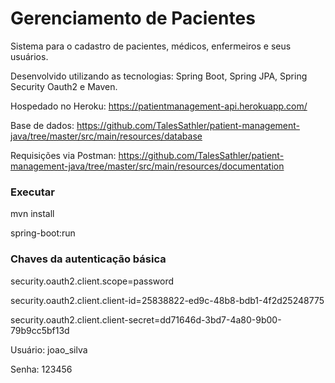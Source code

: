 # Gerenciamento de Pacientes

Sistema para o cadastro de pacientes, médicos, enfermeiros e seus usuários.

Desenvolvido utilizando as tecnologias: Spring Boot, Spring JPA, Spring Security Oauth2 e Maven.

Hospedado no Heroku: https://patientmanagement-api.herokuapp.com/

Base de dados: https://github.com/TalesSathler/patient-management-java/tree/master/src/main/resources/database

Requisições via Postman: https://github.com/TalesSathler/patient-management-java/tree/master/src/main/resources/documentation



### Executar
mvn install

spring-boot:run



### Chaves da autenticação básica
security.oauth2.client.scope=password

security.oauth2.client.client-id=25838822-ed9c-48b8-bdb1-4f2d25248775

security.oauth2.client.client-secret=dd71646d-3bd7-4a80-9b00-79b9cc5bf13d


Usuário:
joao_silva

Senha:
123456
